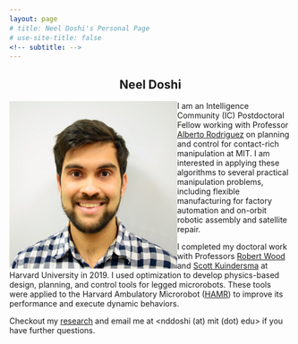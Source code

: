 ```yaml
---
layout: page
# title: Neel Doshi's Personal Page
# use-site-title: false
<!-- subtitle: -->
---
```


<h2 style="text-align:center;">Neel Doshi</h2>

<!-- ![headshot](/assets/img/photo_whitebkgndpc.jpg =10x10) -->
<img src="/assets/img/photo_whitebkgndpc.jpg" alt="It's a headshot!" align=left width="300" height="300"> <p> I am an Intelligence Community (IC) Postdoctoral Fellow working with Professor [Alberto Rodriguez]((http://mcube.mit.edu/)) on planning and control for contact-rich manipulation at MIT. I am interested in applying these algorithms to several practical manipulation problems, including flexible manufacturing for factory automation and on-orbit robotic assembly and satellite repair.</p>

I completed my doctoral work with Professors [Robert Wood](https://www.micro.seas.harvard.edu/) and [Scott Kuindersma](https://agile.seas.harvard.edu/) at Harvard University in 2019. I used optimization to develop physics-based design, planning, and control tools for legged microrobots. These tools were applied to the Harvard Ambulatory Microrobot ([HAMR](https://vimeo.com/274138812)) to improve its performance and execute dynamic behaviors. 

Checkout my [research]("https://neeld.github.io/research/") and email me at <nddoshi (at) mit (dot) edu> if you have further questions. 



